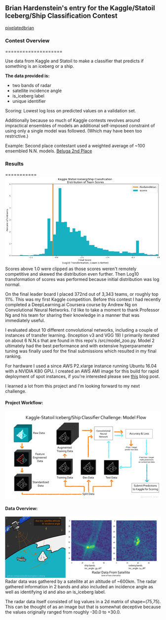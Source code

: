 ## Brian Hardenstein's entry for the Kaggle/Statoil Iceberg/Ship Classification Contest
[pixelatedbrian](https://www.github.com/pixelatedbrian/vigilant-iceberg)

### Contest Overview
====================

Use data from Kaggle and Statoil to make a classifier that predicts if something is an iceberg or a ship.

**The data provided is:**
* two bands of radar
* satellite incidence angle
* is_iceberg label
* unique identifier

Scoring: Lowest log loss on predicted values on a validation set.

Additionally because so much of Kaggle contests revolves around impractical ensembles of models an additional self-imposed constraint of using only a single model was followed. (Which may have been too restrictive.)

Example: Second place contestant used a weighted average of ~100 ensembled N.N. models. [Beluga 2nd Place](https://www.kaggle.com/c/statoil-iceberg-classifier-challenge/discussion/48294)

### Results
===========
![competition results](/imgs/report/log_scores.png)
Scores above 1.0 were clipped as those scores weren't remotely competitive and skewed the distribution even further. Then Log10 transformation of scores was performed because initial distribution was log normal.

On the final leader board I placed 372nd out of 3,343 teams, or roughly top 11%. This was my first Kaggle competition. Before this contest I had recently completed a DeepLearning.ai Coursera course by Andrew Ng on Convolutional Neural Networks. I'd like to take a moment to thank Professor Ng and his team for sharing their knowledge in a manner that was immediately useful.

I evaluated about 10 different convolutional networks, including a couple of instances of transfer learning. (Inception v3 and VGG 19) I primarily iterated on about 6 N.N.s that are found in this repo's /src/model_zoo.py.  Model 2 ultimately had the best performance and with extensive hyperparameter tuning was finally used for the final submissions which resulted in my final ranking.

For hardware I used a since AWS P2.xlarge instance running Ubuntu 16.04 with a NVIDIA K80 GPU. I created an AWS AMI image for this build for rapid deployment of spot instances, if you're interested please see [this](https://pixelatedbrian.github.io/2018-01-12-AWS-Deep-Learning-with-GPU/) blog post.    

I learned a lot from this project and I'm looking forward to my next challenge.

#### Project Workflow:
![model flow](/imgs/report/model_flowchart.png)


#### Data Overview:

![data overview](/imgs/report/vigilant-iceberg_explanation_graphic_2.png)
Radar data was gathered by a satellite at an altitude of ~600km. The radar gathered information in 2 bands and also included an incidence angle as well as identifying id and also an is_iceberg label.

The radar data itself consisted of log values in a 2d matrix of shape=(75,75).  This can be thought of as an image but that is somewhat deceptive because the values originally ranged from roughly -30.0 to +30.0.
